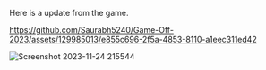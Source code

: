Here is a update from the game.   



https://github.com/Saurabh5240/Game-Off-2023/assets/129985013/e855c696-2f5a-4853-8110-a1eec311ed42





![Screenshot 2023-11-24 215544](https://github.com/Saurabh5240/Game-Off-2023/assets/129985013/21e4dae4-40a8-4af1-ab4a-562d4dd54a44)   


